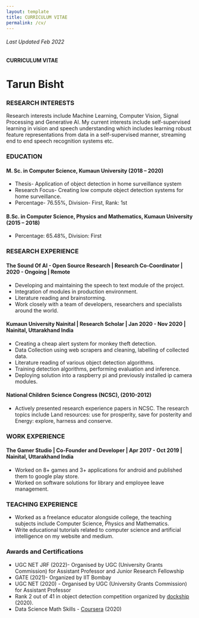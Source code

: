 ```yaml
---
layout: template
title: CURRICULUM VITAE
permalink: /cv/
---
```


###### Last Updated Feb 2022

#### CURRICULUM VITAE

# Tarun Bisht

### RESEARCH INTERESTS

Research interests include Machine Learning, Computer Vision, Signal Processing and Generative AI. My current interests include self-supervised learning in vision and speech understanding which includes learning robust feature representations from data in a self-supervised manner, streaming end to end speech recognition systems etc.

### EDUCATION

#### M. Sc. in Computer Science, Kumaun University (2018 – 2020)

- Thesis- Application of object detection in home surveillance system
- Research Focus- Creating low compute object detection systems for home surveillance.
- Percentage- 76.55%, Division- First, Rank: 1st

#### B.Sc. in Computer Science, Physics and Mathematics, Kumaun University (2015 – 2018)

- Percentage: 65.48%, Division: First

### RESEARCH EXPERIENCE

#### The Sound Of AI - Open Source Research | Research Co-Coordinator | 2020 - Ongoing | Remote

- Developing and maintaining the speech to text module of the project.
- Integration of modules in production environment.
- Literature reading and brainstorming.
- Work closely with a team of developers, researchers and specialists around the world.

#### Kumaun University Nainital | Research Scholar | Jan 2020 - Nov 2020 | Nainital, Uttarakhand India

- Creating a cheap alert system for monkey theft detection.
- Data Collection using web scrapers and cleaning, labelling of collected data.
- Literature reading of various object detection algorithms.
- Training detection algorithms, performing evaluation and inference.
- Deploying solution into a raspberry pi and previously installed ip camera modules.

#### National Children Science Congress (NCSC), (2010-2012)

- Actively presented research experience papers in NCSC. The research topics include Land resources: use for prosperity, save for posterity and Energy: explore, harness and conserve.

### WORK EXPERIENCE

#### The Gamer Studio | Co-Founder and Developer | Apr 2017 - Oct 2019 | Nainital, Uttarakhand India

- Worked on 8+ games and 3+ applications for android and published them to google play store.
- Worked on software solutions for library and employee leave management.

### TEACHING EXPERIENCE

- Worked as a freelance educator alongside college, the teaching subjects include Computer Science, Physics and Mathematics.
- Write educational tutorials related to computer science and artificial intelligence on my website and medium.

### Awards and Certifications

- UGC NET JRF (2022)- Organised by UGC (University Grants Commission) for Assistant Professor and Junior Research Fellowship
- GATE (2021)- Organized by IIT Bombay
- UGC NET (2020) - Organised by UGC (University Grants Commission) for Assistant Professor
- Rank 2 out of 41 in object detection competition organized by [dockship](https://dockship.io/challenges/5f00d661563fb20aab6c3c4e/pascal-voc-2012-object-detection/leaderboard) (2020).
- Data Science Math Skills - [Coursera](https://coursera.org/share/7aba5533876e495ba3c325b47558d40b) (2020)
